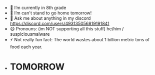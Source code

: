- 🌱 I’m currently in 8th grade
- 👯 I’m can't stand to go home tomorrow!
- 💬 Ask me about anything in my discord https://discord.com/users/493135056819191841
- 😄 Pronouns: (im NOT supporting all this stuff) he/him / suspiciousmalware
- ⚡ Not really fun fact: The world wastes about 1 billion metric tons of food each year.
- # TOMORROW
